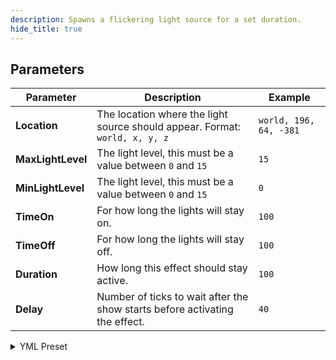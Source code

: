 ```yaml
---
description: Spawns a flickering light source for a set duration.
hide_title: true
---
```


<DocHeading
icon="mdi:lightbulb-on-60"
title="Light Flicker"
description="Spawns a flickering light source for a set duration.">
</DocHeading>

## Parameters

| Parameter         | Description                                                                       | Example                |
|-------------------|-----------------------------------------------------------------------------------|------------------------|
| **Location**      | The location where the light source should appear. Format: <br />`world, x, y, z` | `world, 196, 64, -381` |
| **MaxLightLevel** | The light level, this must be a value between `0` and `15`                        | `15`                   |
| **MinLightLevel** | The light level, this must be a value between `0` and `15`                        | `0`                    |
| **TimeOn**        | For how long the lights will stay on.                                             | `100`                  |
| **TimeOff**       | For how long the lights will stay off.                                            | `100`                  |
| **Duration**      | How long this effect should stay active.                                          | `100`                  |
| **Delay**         | Number of ticks to wait after the show starts before activating the effect.       | `40`                   |

<details>
<summary>YML Preset</summary>

```yaml
'1':
  Type: LIGHT_FLICKER
  Location: world, 0, 0, 0
  MaxLightLevel: 15
  MinLightLevel: 0
  TimeOn: 20
  TimeOff: 20
  Duration: 200
  Delay: 0
```

</details>
